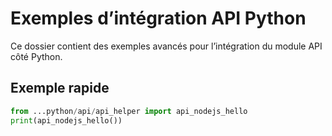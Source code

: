# Exemples d’intégration API Python

Ce dossier contient des exemples avancés pour l’intégration du module API côté Python.

## Exemple rapide
```python
from ...python/api/api_helper import api_nodejs_hello
print(api_nodejs_hello())
```
